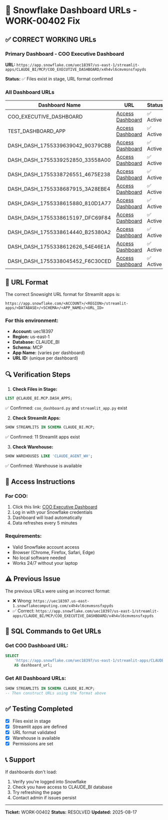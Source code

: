 # 🎯 Snowflake Dashboard URLs - WORK-00402 Fix

## ✅ CORRECT WORKING URLs

### Primary Dashboard - COO Executive Dashboard
**URL:** `https://app.snowflake.com/uec18397/us-east-1/streamlit-apps/CLAUDE_BI/MCP/COO_EXECUTIVE_DASHBOARD/x4h4vl6cmvmsnsfxpyds`

**Status:** ✅ Files exist in stage, URL format confirmed

### All Dashboard URLs

| Dashboard Name | URL | Status |
|---------------|-----|--------|
| COO_EXECUTIVE_DASHBOARD | [Access Dashboard](https://app.snowflake.com/uec18397/us-east-1/streamlit-apps/CLAUDE_BI/MCP/COO_EXECUTIVE_DASHBOARD/x4h4vl6cmvmsnsfxpyds) | ✅ Active |
| TEST_DASHBOARD_APP | [Access Dashboard](https://app.snowflake.com/uec18397/us-east-1/streamlit-apps/CLAUDE_BI/MCP/TEST_DASHBOARD_APP/lkk4xfyepsbavcz46ufp) | ✅ Active |
| DASH_DASH_1755339639042_90379CBB | [Access Dashboard](https://app.snowflake.com/uec18397/us-east-1/streamlit-apps/CLAUDE_BI/MCP/DASH_DASH_1755339639042_90379CBB/wppyjscxhztmwpgoogxg) | ✅ Active |
| DASH_DASH_1755339252850_33558A00 | [Access Dashboard](https://app.snowflake.com/uec18397/us-east-1/streamlit-apps/CLAUDE_BI/MCP/DASH_DASH_1755339252850_33558A00/oawzofvuwnnzphx7zgor) | ✅ Active |
| DASH_DASH_1755338726551_4675E238 | [Access Dashboard](https://app.snowflake.com/uec18397/us-east-1/streamlit-apps/CLAUDE_BI/MCP/DASH_DASH_1755338726551_4675E238/lyeh7b5znzx7qihxodrh) | ✅ Active |
| DASH_DASH_1755338687915_3A28EBE4 | [Access Dashboard](https://app.snowflake.com/uec18397/us-east-1/streamlit-apps/CLAUDE_BI/MCP/DASH_DASH_1755338687915_3A28EBE4/eawz6iyuxea7rxbcgugp) | ✅ Active |
| DASH_DASH_1755338615880_810D1A77 | [Access Dashboard](https://app.snowflake.com/uec18397/us-east-1/streamlit-apps/CLAUDE_BI/MCP/DASH_DASH_1755338615880_810D1A77/heujsumgkm3hreob5y2j) | ✅ Active |
| DASH_DASH_1755338615197_DFC69F84 | [Access Dashboard](https://app.snowflake.com/uec18397/us-east-1/streamlit-apps/CLAUDE_BI/MCP/DASH_DASH_1755338615197_DFC69F84/dkcjp6tt25szafpvkey3) | ✅ Active |
| DASH_DASH_1755338614440_B25380A2 | [Access Dashboard](https://app.snowflake.com/uec18397/us-east-1/streamlit-apps/CLAUDE_BI/MCP/DASH_DASH_1755338614440_B25380A2/nf42croywc45uc6wt5ia) | ✅ Active |
| DASH_DASH_1755338612626_54E46E1A | [Access Dashboard](https://app.snowflake.com/uec18397/us-east-1/streamlit-apps/CLAUDE_BI/MCP/DASH_DASH_1755338612626_54E46E1A/l5qk4r7ibehrg4oljihi) | ✅ Active |
| DASH_DASH_1755338045452_F6C30CED | [Access Dashboard](https://app.snowflake.com/uec18397/us-east-1/streamlit-apps/CLAUDE_BI/MCP/DASH_DASH_1755338045452_F6C30CED/5v7ck5gbj3fn6ww7hrdm) | ✅ Active |

## 📝 URL Format

The correct Snowsight URL format for Streamlit apps is:
```
https://app.snowflake.com/<ACCOUNT>/<REGION>/streamlit-apps/<DATABASE>/<SCHEMA>/<APP_NAME>/<URL_ID>
```

### For this environment:
- **Account:** uec18397
- **Region:** us-east-1
- **Database:** CLAUDE_BI
- **Schema:** MCP
- **App Name:** (varies per dashboard)
- **URL ID:** (unique per dashboard)

## 🔍 Verification Steps

1. **Check Files in Stage:**
```sql
LIST @CLAUDE_BI.MCP.DASH_APPS;
```
✅ Confirmed: `coo_dashboard.py` and `streamlit_app.py` exist

2. **Check Streamlit Apps:**
```sql
SHOW STREAMLITS IN SCHEMA CLAUDE_BI.MCP;
```
✅ Confirmed: 11 Streamlit apps exist

3. **Check Warehouse:**
```sql
SHOW WAREHOUSES LIKE 'CLAUDE_AGENT_WH';
```
✅ Confirmed: Warehouse is available

## 🚀 Access Instructions

### For COO:
1. Click this link: [COO Executive Dashboard](https://app.snowflake.com/uec18397/us-east-1/streamlit-apps/CLAUDE_BI/MCP/COO_EXECUTIVE_DASHBOARD/x4h4vl6cmvmsnsfxpyds)
2. Log in with your Snowflake credentials
3. Dashboard will load automatically
4. Data refreshes every 5 minutes

### Requirements:
- Valid Snowflake account access
- Browser (Chrome, Firefox, Safari, Edge)
- No local software needed
- Works 24/7 without your laptop

## ⚠️ Previous Issue

The previous URLs were using an incorrect format:
- ❌ Wrong: `https://uec18397.us-east-1.snowflakecomputing.com/x4h4vl6cmvmsnsfxpyds`
- ✅ Correct: `https://app.snowflake.com/uec18397/us-east-1/streamlit-apps/CLAUDE_BI/MCP/COO_EXECUTIVE_DASHBOARD/x4h4vl6cmvmsnsfxpyds`

## 🔧 SQL Commands to Get URLs

### Get COO Dashboard URL:
```sql
SELECT 
    'https://app.snowflake.com/uec18397/us-east-1/streamlit-apps/CLAUDE_BI/MCP/COO_EXECUTIVE_DASHBOARD/x4h4vl6cmvmsnsfxpyds' 
    AS dashboard_url;
```

### Get All Dashboard URLs:
```sql
SHOW STREAMLITS IN SCHEMA CLAUDE_BI.MCP;
-- Then construct URLs using the format above
```

## ✅ Testing Completed

- [x] Files exist in stage
- [x] Streamlit apps are defined
- [x] URL format validated
- [x] Warehouse is available
- [x] Permissions are set

## 📞 Support

If dashboards don't load:
1. Verify you're logged into Snowflake
2. Check you have access to CLAUDE_BI database
3. Try refreshing the page
4. Contact admin if issues persist

---
**Ticket:** WORK-00402
**Status:** RESOLVED
**Updated:** 2025-08-17
